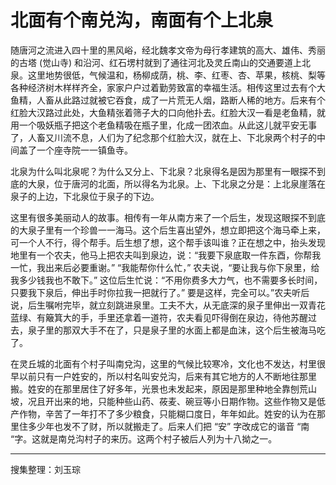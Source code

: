 # 北面有个南兑沟，南面有个上北泉

随唐河之流进入四十里的黑风峪，经北魏孝文帝为母行孝建筑的高大、雄伟、秀丽的古塔 (觉山寺) 和沿河、红石塄村就到了通往河北及灵丘南山的交通要道上北泉。这里地势很低，气候温和，杨柳成荫，桃、李、红枣、杏、苹果，核桃、梨等各种经济树木样样齐全，家家户户过着勤劳致富的幸福生活。相传这里过去有个大鱼精，人畜从此路过就被它吞食，成了一片荒无人烟，路断人稀的地方。后来有个红脸大汉路过此处，大鱼精张着筛子大的口向他扑去。红脸大汉一看是老鱼精，就用一个吸妖瓶子把这个老鱼精吸在瓶子里，化成一团浓血。从此这儿就平安无事了，人畜又川流不息，人们为了纪念那个红脸大汉，就在上、下北泉两个村子的中间盖了一个座寺院一一镇鱼寺。

北泉为什么叫北泉呢？为什么又分上、下北泉？北泉得名是因为那里有一眼探不到底的大泉，位于唐河的北面，所以得名为北泉。上、下北泉之分是：上北泉崖落在泉子的上边，下北泉位于泉子的下边。

这里有很多美丽动人的故事。相传有一年从南方来了一个后生，发现这眼探不到底的大泉子里有一个珍兽一一海马。这个后生喜出望外，想立即把这个海马牵上来，可一个人不行，得个帮手。后生想了想，这个帮手该叫谁？正在想之中，抬头发现地里有一个农夫，他马上把农夫叫到泉边，说：“我要下泉底取一件东酉，你帮我一忙，我出来后必要重谢。” “我能帮你什么忙，” 农夫说，“要让我与你下泉里，给我多少钱我也不敢下。” 这位后生忙说：“不用你费多大力气，也不需要多长时间，只要我下泉后，伸出手时你拉我一把就行了。” 要是这样，完全可以。”农夫听后说，后生嘱咐完毕，就立刻跳进泉里。工夫不大，从无底深的泉子里伸出一双青花蓝绿、有簸箕大的手，手里还拿着一道符，农夫看见吓得倒在泉边，待他苏醒过去，泉子里的那双大手不在了，只是泉子里的水面上都是血沫，这个后生被海马吃了。

在灵丘城的北面有个村子叫南兌沟，这里的气候比较寒冷，文化也不发达，村里很早以前只有一户姓安的，所以村名叫安兑沟，后来有其它地方的人不断地往那里搬。姓安的在那里居住了好多年，光景也未发起来，原因是那里种地全靠刨荒山坡，况且开出来的地，只能种些山药、莜麦、碗豆等小日期作物。这些作物又是低产作物，辛苦了一年打不了多少粮食，只能糊口度日，年年如此。姓安的认为在那里住多少年也发不了财，所以就搬走了。后来人们把 “安” 字改成它的谐音 “南 “字。这就是南兑沟村子的来历。这两个村子被后人列为十八拗之一。

---

搜集整理：刘玉琮